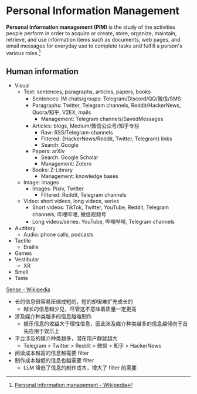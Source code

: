 # Personal Information Management
**Personal information management (PIM)** is the study of the activities people perform in order to acquire or create, store, organize, maintain, retrieve, and use information items such as documents, web pages, and email messages for everyday use to complete tasks and fulfill a person's various roles.[^wiki]

## Human information
- Visual
  - Text: sentences, paragraphs, articles, papers, books
    - Sentences: IM chats/groups: Telegram/Discord/QQ/微信/SMS
    - Paragraphs: Twitter, Telegram channels, Reddit/HackerNews, Quora/知乎, V2EX, mails
      - Management: Telegram channels/SavedMessages
    - Articles: blogs, Medium/微信公众号/知乎专栏
      - Raw: RSS/Telegram-channels
      - Filtered: {HackerNews/Reddit, Twitter, Telegram} links
      - Search: Google
    - Papers: arXiv
      - Search: Google Scholar
      - Management: Zotero
    - Books: Z-Library
      - Management: knowledge bases
  - Image: images
    - Images: Pixiv, Twitter
      - Filtered: Reddit, Telegram channels
  - Video: short videos, long videos, series
    - Short videos: TikTok, Twitter, YouTube, Reddit, Telegram channels, 哔哩哔哩, 微信视频号
    - Long videos/series: YouTube, 哔哩哔哩, Telegram channels
- Auditory
  - Audio: phone calls, podcasts
- Tactile
  - Braille
- Games
- Vestibular
  - XR
- Smell
- Taste

[Sense - Wikipedia](https://en.wikipedia.org/wiki/Sense)

- 长的信息很容易压缩成短的，短的却很难扩充成长的
  - 越长的信息越少见，尽管这不意味着质量一定更高
- 涉及媒介种类越多的信息越难制作
  - 娱乐信息的收益大于理性信息，因此涉及媒介种类越多的信息越倾向于首先应用于娱乐上
- 平台涉及的媒介种类越多，潜在用户群就越大
  - Telegram > Twitter > Reddit > 微信 > 知乎 > HackerNews
- 阅读成本越高的信息越需要 filter
- 制作成本越低的信息也越需要 filter
  - LLM 降低了信息的制作成本，增大了 filter 的需要


[^wiki]: [Personal information management - Wikipedia](https://en.wikipedia.org/wiki/Personal_information_management)